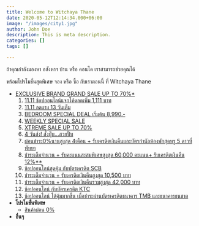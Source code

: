 ```yaml
---
title: Welcome to Witchaya Thane
date: 2020-05-12T12:14:34.000+06:00
image: "/images/city1.jpg"
author: John Doe
description: This is meta description.
categories: []
tags: []

---
```

ถ้าคุณกำลังมองหา อสังหาฯ บ้าน หรือ คอนโด เราสามารถช่วยคุณได้ 

พร้อมโปรโมชั่นสุดพิเศษ จอง หรือ ซื้อ กับเราตอนนี้ ที่ Witchaya Thane

* [EXCLUSIVE BRAND GRAND SALE UP TO 70%*](https://www.sbdesignsquare.com/th/promotion/6308/exclusivebrand)
   1. [11.11 ช้อปออนไลน์แจกโค้ดลดเพิ่ม 1,111 บาท](https://www.sbdesignsquare.com/th/promotion/6307/11_11shoponline)
   2. [11.11 ลดแรง 13 วันเต็ม](https://www.sbdesignsquare.com/th/promotion/6306/11_11)
   3. [BEDROOM SPECIAL DEAL เริ่มต้น 8,990.-](https://www.sbdesignsquare.com/th/promotion/6305/bedroom-special)
   4. [WEEKLY SPECIAL SALE](https://www.sbdesignsquare.com/th/promotion/6304/weekly-special)
   5. [XTREME SALE UP TO 70%](https://www.sbdesignsquare.com/th/promotion/6303/xtremesale70)
   6. [4 วันส่ง! สั่งปุ๊บ...สวยปั๊บ](https://www.sbdesignsquare.com/th/promotion/6300/4daysship)
   7. [ผ่อนชำระ0%นานสูงสุด 4เดือน + รับเครดิตเงินคืนและบัตรกำนัลห้องพักสุดหรู 5 ดาวที่พัทยา](https://www.sbdesignsquare.com/th/promotion/6259/krungsri)
   8. [ชำระเต็มจำนวน + รับคะแนนสะสมพิเศษสูงสุด 60,000 คะแนน+ รับเครดิตเงินคืน 12%**](https://www.sbdesignsquare.com/th/promotion/6258/kbank)
   9. [ช้อปออนไลน์สุดคุ้ม กับบัตรเครดิต SCB](https://www.sbdesignsquare.com/th/promotion/6240/scb)
  10. [ชำระเต็มจำนวน + รับเครดิตเงินคืนสูงสุด 10,500 บาท](https://www.sbdesignsquare.com/th/promotion/6239/firstchoice)
  11. [ชำระเต็มจำนวน + รับเครดิตเงินคืนรวมสูงสุด 42,000 บาท](https://www.sbdesignsquare.com/th/promotion/6238/credit_bbl)
  12. [ช้อปออนไลน์ กับบัตรเครดิต KTC](https://www.sbdesignsquare.com/th/promotion/6235/credit_ktc)
  13. [ช้อปออนไลน์ ได้คุ้มมากขึ้น เมื่อชำระผ่านบัตรเครดิตธนาคาร TMB และธนาคารธนชาต](https://www.sbdesignsquare.com/th/promotion/6233/caskback_TMB_Thanachart)
* **โปรโมชั่นพิเศษ**
  * [สินค้าผ่อน 0%](https://www.sbdesignsquare.com/th/products?installment=true)
* **อื่นๆ**

    
   